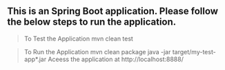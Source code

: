 ## This is an Spring Boot application. Please follow the below steps to run the application.

> To Test the Application
 mvn clean test
 
> To Run the Application 
mvn clean package
java -jar target/my-test-app*.jar
Aceess the application at http://localhost:8888/
